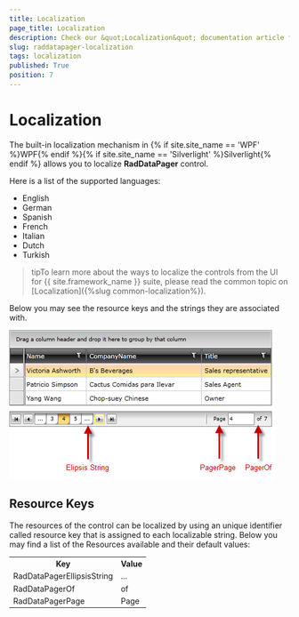 ```yaml
---
title: Localization
page_title: Localization
description: Check our &quot;Localization&quot; documentation article for the RadDataPager {{ site.framework_name }} control.
slug: raddatapager-localization
tags: localization
published: True
position: 7
---
```


# Localization


The built-in localization mechanism in {% if site.site_name == 'WPF' %}WPF{% endif %}{% if site.site_name == 'Silverlight' %}Silverlight{% endif %} allows you to localize __RadDataPager__ control.      

Here is a list of the supported languages:
      
* English            
* German          
* Spanish           
* French
* Italian              
* Dutch             
* Turkish   

>tipTo learn more about the ways to localize the controls from the UI for {{ site.framework_name }} suite, please read the common topic on [Localization]({%slug common-localization%}).

Below you may see the resource keys and the strings they are associated with.

![WPF RadDataPager ](images/RadDataPager_Localization.png)

## Resource Keys

The resources of the control can be localized by using an unique identifier called resource key that is assigned to each localizable string. Below you may find a list of the Resources available and their default values:

<table>
<tr><th>Key</th><th>Value</th></tr>
<tr><td>RadDataPagerEllipsisString</td><td>...</td></tr>
<tr><td>RadDataPagerOf</td><td>of</td></tr>
<tr><td>RadDataPagerPage</td><td>Page</td></tr>
</table>
